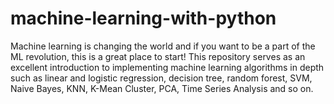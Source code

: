 # machine-learning-with-python
Machine learning is changing the world and if you want to be a part of the ML revolution, this is a great place to start! This repository serves as an excellent introduction to implementing machine learning algorithms in depth such as linear and logistic regression, decision tree, random forest, SVM, Naive Bayes, KNN, K-Mean Cluster, PCA, Time Series Analysis and so on.
